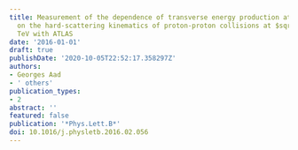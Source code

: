 ```yaml
---
title: Measurement of the dependence of transverse energy production at large pseudorapidity
  on the hard-scattering kinematics of proton-proton collisions at $sqrts = 2.76$
  TeV with ATLAS
date: '2016-01-01'
draft: true
publishDate: '2020-10-05T22:52:17.358297Z'
authors:
- Georges Aad
- ' others'
publication_types:
- 2
abstract: ''
featured: false
publication: '*Phys.Lett.B*'
doi: 10.1016/j.physletb.2016.02.056
---
```


